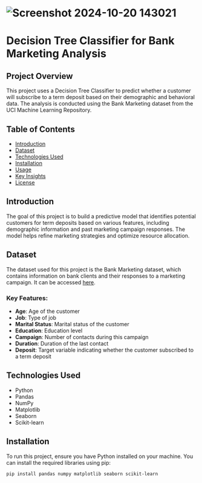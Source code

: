 # ![Screenshot 2024-10-20 143021](https://github.com/user-attachments/assets/bf71ebe7-aff7-4159-82cc-f3fab0ba2f96)

# Decision Tree Classifier for Bank Marketing Analysis

## Project Overview
This project uses a Decision Tree Classifier to predict whether a customer will subscribe to a term deposit based on their demographic and behavioral data. The analysis is conducted using the Bank Marketing dataset from the UCI Machine Learning Repository.

## Table of Contents
- [Introduction](#introduction)
- [Dataset](#dataset)
- [Technologies Used](#technologies-used)
- [Installation](#installation)
- [Usage](#usage)
- [Key Insights](#key-insights)
- [License](#license)

## Introduction
The goal of this project is to build a predictive model that identifies potential customers for term deposits based on various features, including demographic information and past marketing campaign responses. The model helps refine marketing strategies and optimize resource allocation.

## Dataset
The dataset used for this project is the Bank Marketing dataset, which contains information on bank clients and their responses to a marketing campaign. It can be accessed [here](https://archive.ics.uci.edu/ml/datasets/Bank+Marketing).

### Key Features:
- **Age**: Age of the customer
- **Job**: Type of job
- **Marital Status**: Marital status of the customer
- **Education**: Education level
- **Campaign**: Number of contacts during this campaign
- **Duration**: Duration of the last contact
- **Deposit**: Target variable indicating whether the customer subscribed to a term deposit

## Technologies Used
- Python
- Pandas
- NumPy
- Matplotlib
- Seaborn
- Scikit-learn

## Installation
To run this project, ensure you have Python installed on your machine. You can install the required libraries using pip:

```bash
pip install pandas numpy matplotlib seaborn scikit-learn
